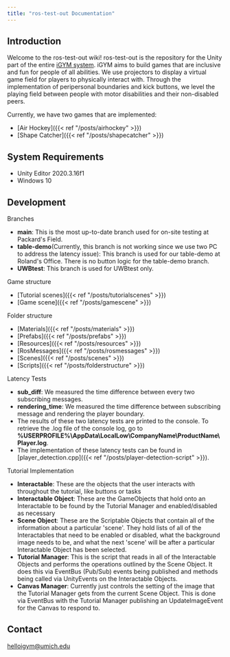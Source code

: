 ```yaml
---
title: "ros-test-out Documentation"
---
```

## Introduction 

Welcome to the ros-test-out wiki! ros-test-out is the repository for the Unity part of the entire [iGYM system](https://www.igym.solutions/). iGYM aims to build games that are inclusive and fun for people of all abilities. We use projectors to display a virtual game field for players to physically interact with. Through the implementation of peripersonal boundaries and kick buttons, we level the playing field between people with motor disabilities and their non-disabled peers.

Currently, we have two games that are implemented:
* [Air Hockey]({{< ref "/posts/airhockey" >}})
* [Shape Catcher]({{< ref "/posts/shapecatcher" >}})

## System Requirements
* Unity Editor 2020.3.16f1
* Windows 10

## Development
Branches
* **main**: This is the most up-to-date branch used for on-site testing at Packard's Field.
* **table-demo**(Currently, this branch is not working since we use two PC to address the latency issue): This branch is used for our table-demo at Roland's Office. There is no button logic for the table-demo branch.
* **UWBtest**: This branch is used for UWBtest only.

Game structure
* [Tutorial scenes]({{< ref "/posts/tutorialscenes" >}})
* [Game scene]({{< ref "/posts/gamescene" >}})

Folder structure
* [Materials]({{< ref "/posts/materials" >}})
* [Prefabs]({{< ref "/posts/prefabs" >}})
* [Resources]({{< ref "/posts/resources" >}})
* [RosMessages]({{< ref "/posts/rosmessages" >}})
* [Scenes]({{< ref "/posts/scenes" >}})
* [Scripts]({{< ref "/posts/folderstructure" >}})

Latency Tests
* **sub_diff**: We measured the time difference between every two subscribing messages.
* **rendering_time**: We measured the time difference between subscribing message and rendering the player boundary.
* The results of these two latency tests are printed to the console. To retrieve the .log file of the console log, go to **%USERPROFILE%\AppData\LocalLow\CompanyName\ProductName\Player.log**.
* The implementation of these latency tests can be found in [player_detection.cpp]({{< ref "/posts/player-detection-script" >}}).

Tutorial Implementation
* **Interactable**: These are the objects that the user interacts with throughout the tutorial, like buttons or tasks
* **Interactable Object**: These are the GameObjects that hold onto an Interactable to be found by the Tutorial Manager and enabled/disabled as necessary
* **Scene Object**: These are the Scriptable Objects that contain all of the information about a particular 'scene'. They hold lists of all of the Interactables that need to be enabled or disabled, what the background image needs to be, and what the next 'scene' will be after a particular Interactable Object has been selected. 
* **Tutorial Manager**: This is the script that reads in all of the Interactable Objects and performs the operations outlined by the Scene Object. It does this via EventBus (Pub/Sub) events being published and methods being called via UnityEvents on the Interactable Objects.
* **Canvas Manager**: Currently just controls the setting of the image that the Tutorial Manager gets from the current Scene Object. This is done via EventBus with the Tutorial Manager publishing an UpdateImageEvent for the Canvas to respond to.

## Contact 
helloigym@umich.edu
